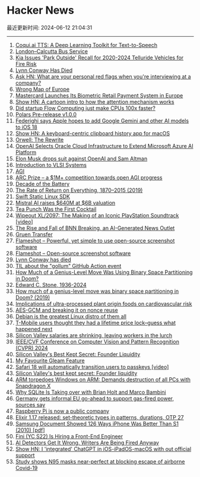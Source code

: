 # Hacker News

最近更新时间: 2024-06-12 21:04:31

--- 
1. [Coqui.ai TTS: A Deep Learning Toolkit for Text-to-Speech](https://github.com/coqui-ai/TTS) 
2. [London–Calcutta Bus Service](https://en.wikipedia.org/wiki/London%E2%80%93Calcutta_bus_service) 
3. [Kia Issues 'Park Outside' Recall for 2020-2024 Telluride Vehicles for Fire Risk](https://www.nhtsa.gov/press-releases/kia-telluride-recall-fire-risk) 
4. [Lynn Conway Has Died](https://en.wikipedia.org/wiki/Lynn_Conway) 
5. [Ask HN: What are your personal red flags when you're interviewing at a company?](https://news.ycombinator.com/item?id=40649536) 
6. [Wrong Map of Europe](https://phinjensen.com/blog/2024/wrong-map-of-europe/) 
7. [Mastercard Launches Its Biometric Retail Payment System in Europe](https://www.nakedcapitalism.com/2024/06/mastercards-biometric-retail-payment-system-finally-arrives-in-europe-following-pilot-tests-in-global-south.html) 
8. [Show HN: A cartoon intro to how the attention mechanism works](https://ai-explained.yoko.dev/1-attention-explained) 
9. [Did startup Flow Computing just make CPUs 100x faster?](https://www.theverge.com/2024/6/11/24176304/flow-computing-startup-parallel-processing-accelerator) 
10. [Polars Pre-release v1.0.0](https://github.com/pola-rs/polars/releases/tag/py-1.0.0-alpha.1) 
11. [Federighi says Apple hopes to add Google Gemini and other AI models to iOS 18](https://9to5mac.com/2024/06/10/craig-federighi-says-apple-hopes-to-add-google-gemini-and-other-ai-models-to-ios-18/) 
12. [Show HN: A keyboard-centric clipboard history app for macOS](https://clipbook.app/) 
13. [Orwell: The Rewrite](https://drb.ie/articles/orwell-the-rewrite/) 
14. [OpenAI Selects Oracle Cloud Infrastructure to Extend Microsoft Azure AI Platform](https://www.oracle.com/news/announcement/openai-selects-oracle-cloud-infrastructure-to-extend-microsoft-azure-ai-platform-2024-06-11/) 
15. [Elon Musk drops suit against OpenAI and Sam Altman](https://www.cnbc.com/2024/06/11/elon-musk-drops-suit-against-openai-and-sam-altman.html) 
16. [Introduction to VLSI Systems](https://archive.org/details/introductiontovl00mead) 
17. [AGI](https://colab.research.google.com/drive/1XjqcDe9SvUT_wCwfK6pizRF5R_11jpPu?usp=sharing) 
18. [ARC Prize – a $1M+ competition towards open AGI progress](https://arcprize.org/blog/launch) 
19. [Decade of the Battery](https://www.noahpinion.blog/p/decade-of-the-battery-334) 
20. [The Rate of Return on Everything, 1870–2015 (2019)](https://academic.oup.com/qje/article/134/3/1225/5435538) 
21. [Swift Static Linux SDK](https://www.swift.org/documentation/articles/static-linux-getting-started.html) 
22. [Mistral AI raises $640M at $6B valuation](https://www.generalcatalyst.com/perspectives/tripling-down-on-mistral-ai) 
23. [Tea Punch Was the First Cocktail](https://www.atlasobscura.com/articles/tea-punch-was-the-first-cocktail) 
24. [Wipeout XL/2097: The Making of an Iconic PlayStation Soundtrack [video]](https://www.youtube.com/watch?v=-nwWpQJFGp8) 
25. [The Rise and Fall of BNN Breaking, an AI-Generated News Outlet](https://www.nytimes.com/2024/06/06/technology/bnn-breaking-ai-generated-news.html) 
26. [Gruen Transfer](https://en.wikipedia.org/wiki/Gruen_transfer) 
27. [Flameshot – Powerful, yet simple to use open-source screenshot software](https://flameshot.org/) 
28. [Flameshot – Open-source screenshot software](https://flameshot.org/) 
29. [Lynn Conway has died](https://en.wikipedia.org/wiki/Lynn_Conway) 
30. [TIL about the "gollum" GitHub Action event](https://docs.github.com/en/webhooks/webhook-events-and-payloads) 
31. [How Much of a Genius-Level Move Was Using Binary Space Partitioning in Doom?](https://twobithistory.org/2019/11/06/doom-bsp.html) 
32. [Edward C. Stone, 1936-2024](https://www.caltech.edu/about/news/edward-stone-1936-2024) 
33. [How much of a genius-level move was binary space partitioning in Doom? (2019)](https://twobithistory.org/2019/11/06/doom-bsp.html) 
34. [Implications of ultra-processed plant origin foods on cardiovascular risk](https://www.thelancet.com/journals/lanepe/article/PIIS2666-7762(24)00115-7/fulltext) 
35. [AES-GCM and breaking it on nonce reuse](https://frereit.de/aes_gcm/) 
36. [Debian is the greatest Linux distro of them all](https://lunduke.locals.com/post/5740472/debian-is-imo-the-greatest-linux-distro-of-them-all-i-think-that-debian-is-the-last-step-in-the-l) 
37. [T-Mobile users thought they had a lifetime price lock–guess what happened next](https://arstechnica.com/tech-policy/2024/06/t-mobile-users-thought-they-had-a-lifetime-price-lock-guess-what-happened-next/) 
38. [Silicon Valley salaries are shrinking, leaving workers in the lurch](https://www.mercurynews.com/2024/06/11/silicon-valley-salaries-are-shrinking-leaving-workers-in-the-lurch/) 
39. [IEEE/CVF Conference on Computer Vision and Pattern Recognition (CVPR) 2024](https://machinelearning.apple.com/updates/apple-at-cvpr-2024) 
40. [Silicon Valley's Best Kept Secret: Founder Liquidity](https://www.stefantheard.com/silicon-valleys-best-kept-secret-founder-liquidity/) 
41. [My Favourite Gleam Feature](https://erikarow.land/notes/gleam-favorite-feature) 
42. [Safari 18 will automatically transition users to passkeys [video]](https://developer.apple.com/videos/play/wwdc2024/10125/?time=258) 
43. [Silicon Valley's best kept secret: Founder liquidity](https://www.stefantheard.com/silicon-valleys-best-kept-secret-founder-liquidity/) 
44. [ARM torpedoes Windows on ARM: Demands destruction of all PCs with Snapdragon X](https://www.heise.de/en/news/ARM-torpedoes-Windows-on-ARM-Demands-destruction-of-all-PCs-with-Snapdragon-X-9758434.html) 
45. [Why SQLite Is Taking over with Brian Holt and Marco Bambini](https://syntax.fm/show/779/why-sqlite-is-taking-over-with-brian-holt-and-marco-bambini) 
46. [Germany gets informal EU go-ahead to support gas-fired power, sources say](https://www.reuters.com/business/energy/germany-gets-informal-eus-go-ahead-support-gas-fired-power-sources-say-2024-06-07/) 
47. [Raspberry Pi is now a public company](https://techcrunch.com/2024/06/11/raspberry-pi-is-now-a-public-company-as-its-shares-pops-after-ipo-pricing/) 
48. [Elixir 1.17 released: set-theoretic types in patterns, durations, OTP 27](https://elixir-lang.org/blog/2024/06/12/elixir-v1-17-0-released/) 
49. [Samsung Document Showed 126 Ways iPhone Was Better Than S1 (2010) [pdf]](https://ia600908.us.archive.org/30/items/436142-samsung-relative-evaluation-report-on-s1-iphone/436142-samsung-relative-evaluation-report-on-s1-iphone.pdf) 
50. [Fini (YC S22) Is Hiring a Front-End Engineer](https://news.ycombinator.com/item?id=40657088) 
51. [AI Detectors Get It Wrong. Writers Are Being Fired Anyway](https://gizmodo.com/ai-detectors-inaccurate-freelance-writers-fired-1851529820) 
52. [Show HN: I 'integrated' ChatGPT in iOS-iPadOS-macOS with out official support](https://giuliomagnifico.blog/tips/2024/06/12/chatgpt-before-ios18.html) 
53. [Study shows N95 masks near-perfect at blocking escape of airborne Covid-19](https://sph.umd.edu/news/study-shows-n95-masks-near-perfect-blocking-escape-airborne-covid-19) 
